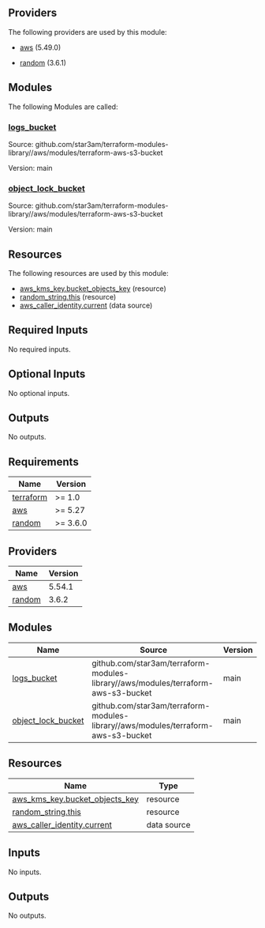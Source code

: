 ## Providers

The following providers are used by this module:

- <a name="provider_aws"></a> [aws](#provider_aws) (5.49.0)

- <a name="provider_random"></a> [random](#provider_random) (3.6.1)

## Modules

The following Modules are called:

### <a name="module_logs_bucket"></a> [logs_bucket](#module_logs_bucket)

Source: github.com/star3am/terraform-modules-library//aws/modules/terraform-aws-s3-bucket

Version: main

### <a name="module_object_lock_bucket"></a> [object_lock_bucket](#module_object_lock_bucket)

Source: github.com/star3am/terraform-modules-library//aws/modules/terraform-aws-s3-bucket

Version: main

## Resources

The following resources are used by this module:

- [aws_kms_key.bucket_objects_key](https://registry.terraform.io/providers/hashicorp/aws/latest/docs/resources/kms_key) (resource)
- [random_string.this](https://registry.terraform.io/providers/hashicorp/random/latest/docs/resources/string) (resource)
- [aws_caller_identity.current](https://registry.terraform.io/providers/hashicorp/aws/latest/docs/data-sources/caller_identity) (data source)

## Required Inputs

No required inputs.

## Optional Inputs

No optional inputs.

## Outputs

No outputs.
<!-- BEGINNING OF PRE-COMMIT-TERRAFORM DOCS HOOK -->
## Requirements

| Name | Version |
|------|---------|
| <a name="requirement_terraform"></a> [terraform](#requirement\_terraform) | >= 1.0 |
| <a name="requirement_aws"></a> [aws](#requirement\_aws) | >= 5.27 |
| <a name="requirement_random"></a> [random](#requirement\_random) | >= 3.6.0 |

## Providers

| Name | Version |
|------|---------|
| <a name="provider_aws"></a> [aws](#provider\_aws) | 5.54.1 |
| <a name="provider_random"></a> [random](#provider\_random) | 3.6.2 |

## Modules

| Name | Source | Version |
|------|--------|---------|
| <a name="module_logs_bucket"></a> [logs\_bucket](#module\_logs\_bucket) | github.com/star3am/terraform-modules-library//aws/modules/terraform-aws-s3-bucket | main |
| <a name="module_object_lock_bucket"></a> [object\_lock\_bucket](#module\_object\_lock\_bucket) | github.com/star3am/terraform-modules-library//aws/modules/terraform-aws-s3-bucket | main |

## Resources

| Name | Type |
|------|------|
| [aws_kms_key.bucket_objects_key](https://registry.terraform.io/providers/hashicorp/aws/latest/docs/resources/kms_key) | resource |
| [random_string.this](https://registry.terraform.io/providers/hashicorp/random/latest/docs/resources/string) | resource |
| [aws_caller_identity.current](https://registry.terraform.io/providers/hashicorp/aws/latest/docs/data-sources/caller_identity) | data source |

## Inputs

No inputs.

## Outputs

No outputs.
<!-- END OF PRE-COMMIT-TERRAFORM DOCS HOOK -->
